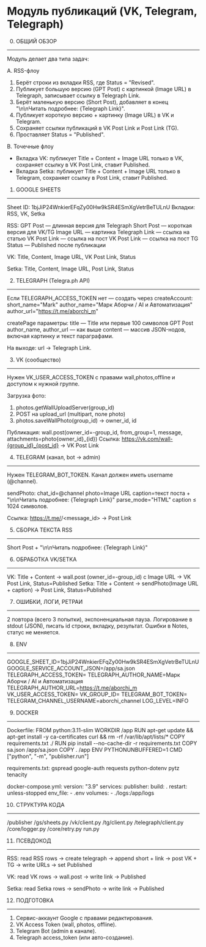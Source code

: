 
Модуль публикаций (VK, Telegram, Telegraph)
===========================================

0) ОБЩИЙ ОБЗОР
-------------------------------------------
Модуль делает два типа задач:

A. RSS-флоу
1) Берёт строки из вкладки RSS, где Status = "Revised".
2) Публикует большую версию (GPT Post) с картинкой (Image URL) в Telegraph, записывает ссылку в Telegraph Link.
3) Берёт маленькую версию (Short Post), добавляет в конец "\n\nЧитать подробнее: {Telegraph Link}".
4) Публикует короткую версию + картинку (Image URL) в VK и Telegram.
5) Сохраняет ссылки публикаций в VK Post Link и Post Link (TG).
6) Проставляет Status = "Published".

B. Точечные флоу
- Вкладка VK: публикует Title + Content + Image URL только в VK, сохраняет ссылку в VK Post Link, ставит Published.
- Вкладка Setka: публикует Title + Content + Image URL только в Telegram, сохраняет ссылку в Post Link, ставит Published.

1) GOOGLE SHEETS
-------------------------------------------
Sheet ID: 1bjJiP24WnkierEFqZy00Hw9kSR4ESmXgVetrBeTULnU
Вкладки: RSS, VK, Setka

RSS:
  GPT Post — длинная версия для Telegraph
  Short Post — короткая версия для VK/TG
  Image URL — картинка
  Telegraph Link — ссылка на статью
  VK Post Link — ссылка на пост VK
  Post Link — ссылка на пост TG
  Status — Published после публикации

VK:
  Title, Content, Image URL, VK Post Link, Status

Setka:
  Title, Content, Image URL, Post Link, Status

2) TELEGRAPH (Telegra.ph API)
-------------------------------------------
Если TELEGRAPH_ACCESS_TOKEN нет — создать через createAccount:
  short_name="Mark"
  author_name="Марк Аборчи / AI и Автоматизация"
  author_url="https://t.me/aborchi_m"

createPage параметры:
  title — Title или первые 100 символов GPT Post
  author_name, author_url — как выше
  content — массив JSON-нодов, включая картинку и текст параграфами.

На выходе: url → Telegraph Link.

3) VK (сообщество)
-------------------------------------------
Нужен VK_USER_ACCESS_TOKEN с правами wall,photos,offline и доступом к нужной группе.

Загрузка фото:
1) photos.getWallUploadServer(group_id)
2) POST на upload_url (multipart, поле photo)
3) photos.saveWallPhoto(group_id) → owner_id, id

Публикация:
wall.post(owner_id=-group_id, from_group=1, message, attachments=photo{owner_id}_{id})
Ссылка: https://vk.com/wall-{group_id}_{post_id} → VK Post Link

4) TELEGRAM (канал, bot → admin)
-------------------------------------------
Нужен TELEGRAM_BOT_TOKEN.
Канал должен иметь username (@channel).

sendPhoto:
  chat_id=@channel
  photo=Image URL
  caption=текст поста + "\n\nЧитать подробнее: {Telegraph Link}"
  parse_mode="HTML"
caption ≤ 1024 символов.

Ссылка: https://t.me/<channel>/<message_id> → Post Link

5) СБОРКА ТЕКСТА RSS
-------------------------------------------
Short Post + "\n\nЧитать подробнее: {Telegraph Link}"

6) ОБРАБОТКА VK/SETKA
-------------------------------------------
VK: Title + Content → wall.post (owner_id=-group_id) с Image URL → VK Post Link, Status=Published
Setka: Title + Content → sendPhoto(Image URL + caption) → Post Link, Status=Published

7) ОШИБКИ, ЛОГИ, РЕТРАИ
-------------------------------------------
2 повтора (всего 3 попытки), экспоненциальная пауза.
Логирование в stdout (JSON), писать id строки, вкладку, результат.
Ошибки в Notes, статус не меняется.

8) ENV
-------------------------------------------
GOOGLE_SHEET_ID=1bjJiP24WnkierEFqZy00Hw9kSR4ESmXgVetrBeTULnU
GOOGLE_SERVICE_ACCOUNT_JSON=/app/sa.json
TELEGRAPH_ACCESS_TOKEN=
TELEGRAPH_AUTHOR_NAME=Марк Аборчи / AI и Автоматизация
TELEGRAPH_AUTHOR_URL=https://t.me/aborchi_m
VK_USER_ACCESS_TOKEN=
VK_GROUP_ID=
TELEGRAM_BOT_TOKEN=
TELEGRAM_CHANNEL_USERNAME=aborchi_channel
LOG_LEVEL=INFO

9) DOCKER
-------------------------------------------
Dockerfile:
FROM python:3.11-slim
WORKDIR /app
RUN apt-get update && apt-get install -y ca-certificates curl && rm -rf /var/lib/apt/lists/*
COPY requirements.txt ./
RUN pip install --no-cache-dir -r requirements.txt
COPY sa.json /app/sa.json
COPY . /app
ENV PYTHONUNBUFFERED=1
CMD ["python", "-m", "publisher.run"]

requirements.txt:
gspread
google-auth
requests
python-dotenv
pytz
tenacity

docker-compose.yml:
version: "3.9"
services:
  publisher:
    build: .
    restart: unless-stopped
    env_file:
      - .env
    volumes:
      - ./logs:/app/logs

10) СТРУКТУРА КОДА
-------------------------------------------
/publisher
  /gs/sheets.py
  /vk/client.py
  /tg/client.py
  /telegraph/client.py
  /core/logger.py
  /core/retry.py
  run.py

11) ПСЕВДОКОД
-------------------------------------------
RSS:
  read RSS rows → create telegraph → append short + link → post VK + TG → write URLs → set Published

VK:
  read VK rows → wall.post → write link → Published

Setka:
  read Setka rows → sendPhoto → write link → Published

12) ПОДГОТОВКА
-------------------------------------------
1) Сервис-аккаунт Google с правами редактирования.
2) VK Access Token (wall, photos, offline).
3) Telegram Bot (admin в канале).
4) Telegraph access_token (или авто-создание).
